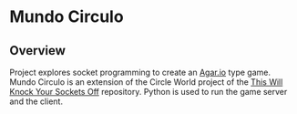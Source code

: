 Mundo Circulo
================================
<h2>Overview</h2>
<p>
Project explores socket programming to create an <a href="https://en.wikipedia.org/wiki/Agar.io">Agar.io</a> type game. Mundo Circulo is an extension of the Circle World project of the <a href="https://github.com/rcastro2/ThisWillKnockYourSocketsOff">This Will Knock Your Sockets Off</a> repository. Python is used to run the game server and the client.  
</p>